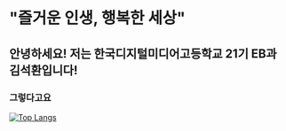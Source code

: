 # "즐거운 인생, 행복한 세상"




안녕하세요! 저는 한국디지털미디어고등학교 21기 EB과 김석환입니다!
---
### 그렇다고요



[![Top Langs](https://github-readme-stats.vercel.app/api/top-langs/?username=io0809oi)](https://github.com/io0809oi/github-readme-stats)
